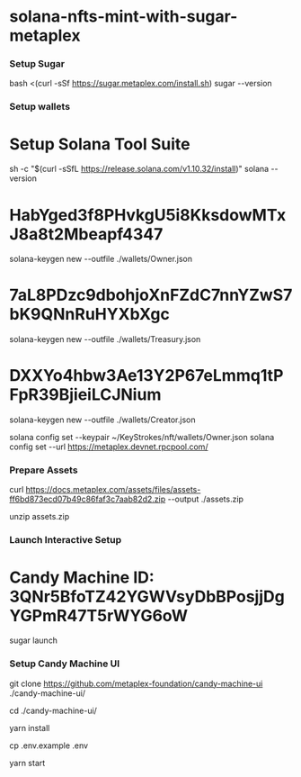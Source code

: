 # solana-nfts-mint-with-sugar-metaplex

### Setup Sugar

bash <(curl -sSf https://sugar.metaplex.com/install.sh)
sugar --version

### Setup wallets

# Setup Solana Tool Suite
sh -c "$(curl -sSfL https://release.solana.com/v1.10.32/install)"
solana --version

# HabYged3f8PHvkgU5i8KksdowMTxJ8a8t2Mbeapf4347
solana-keygen new --outfile ./wallets/Owner.json

# 7aL8PDzc9dbohjoXnFZdC7nnYZwS7bK9QNnRuHYXbXgc
solana-keygen new --outfile ./wallets/Treasury.json

# DXXYo4hbw3Ae13Y2P67eLmmq1tPFpR39BjieiLCJNium
solana-keygen new --outfile ./wallets/Creator.json

solana config set --keypair ~/KeyStrokes/nft/wallets/Owner.json
solana config set --url https://metaplex.devnet.rpcpool.com/

### Prepare Assets

curl https://docs.metaplex.com/assets/files/assets-ff6bd873ecd07b49c86faf3c7aab82d2.zip --output ./assets.zip

unzip assets.zip

### Launch Interactive Setup

# Candy Machine ID: 3QNr5BfoTZ42YGWVsyDbBPosjjDgYGPmR47T5rWYG6oW
sugar launch

### Setup Candy Machine UI

git clone https://github.com/metaplex-foundation/candy-machine-ui ./candy-machine-ui/

cd ./candy-machine-ui/

yarn install

cp .env.example .env

yarn start
